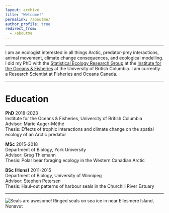 ```yaml
---
layout: archive
title: "Welcome!"
permalink: /aboutme/
author_profile: true
redirect_from:
  - /aboutme
---
```


------
I am an ecologist interested in all things Arctic, predator-prey interactions, animal movement, climate change consequences, and ecological modelling. I did my PhD with the [Statistical Ecology Research Group](http://statisticalecology.weebly.com) at the [Institute for the Oceans & Fisheries](http://oceans.ubc.ca) at the University of British Columbia. I am currently a Research Scientist at Fisheries and Oceans Canada.

---

Education
======

**PhD**  2018-2023<br>
  Institute for the Oceans & Fisheries, University of British Columbia<br>
  Advisor: Marie Auger-Méthé<br>
  Thesis: Effects of trophic interactions and climate change on the spatial ecology of an Arctic predator<br>


**MSc**  2015-2018<br>
  Department of Biology, York University<br>
  Advisor: Greg Thiemann<br>
  Thesis: Polar bear foraging ecology in the Western Canadian Arctic<br>


**BSc (Hons)**  2011-2015<br>
  Department of Biology, University of Winnipeg<br>
  Advisor: Stephen Petersen<br>
  Thesis: Haul-out patterns of harbour seals in the Churchill River Estuary<br>


---
![Seals are awesome!](/images/coverimg2.jpg "Seals")
Ringed seals on sea ice in near Ellesmere Island, Nunavut

